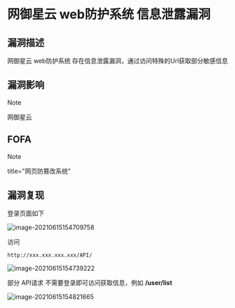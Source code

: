 # 网御星云 web防护系统 信息泄露漏洞

## 漏洞描述

网御星云 web防护系统 存在信息泄露漏洞，通过访问特殊的Url获取部分敏感信息

## 漏洞影响

> [!NOTE]
>
> 网御星云

## FOFA

> [!NOTE]
>
> title="网页防篡改系统"

## 漏洞复现

登录页面如下

![image-20210615154709758](http://wikioss.peiqi.tech/vuln/image-20210615154709758.png?x-oss-process=image/auto-orient,1/quality,q_90/watermark,image_c2h1aXlpbi9zdWkucG5nP3gtb3NzLXByb2Nlc3M9aW1hZ2UvcmVzaXplLFBfMTQvYnJpZ2h0LC0zOS9jb250cmFzdCwtNjQ,g_se,t_17,x_1,y_10)

访问 

```
http://xxx.xxx.xxx.xxx/API/
```

![image-20210615154739222](http://wikioss.peiqi.tech/vuln/image-20210615154739222.png?x-oss-process=image/auto-orient,1/quality,q_90/watermark,image_c2h1aXlpbi9zdWkucG5nP3gtb3NzLXByb2Nlc3M9aW1hZ2UvcmVzaXplLFBfMTQvYnJpZ2h0LC0zOS9jb250cmFzdCwtNjQ,g_se,t_17,x_1,y_10)

部分 API请求 不需要登录即可访问获取信息，例如 **/user/list**

![image-20210615154821665](http://wikioss.peiqi.tech/vuln/image-20210615154821665.png?x-oss-process=image/auto-orient,1/quality,q_90/watermark,image_c2h1aXlpbi9zdWkucG5nP3gtb3NzLXByb2Nlc3M9aW1hZ2UvcmVzaXplLFBfMTQvYnJpZ2h0LC0zOS9jb250cmFzdCwtNjQ,g_se,t_17,x_1,y_10)